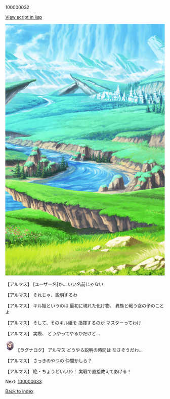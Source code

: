 100000032

[View script in lisp](../scripts/100000032.txt)

![plain.png](../images/backgrounds/plain.png)

【アルマス】
[ユーザー名]か…
いい名前じゃない

【アルマス】
それじゃ、説明するわ

【アルマス】
キル姫というのは
最初に現れた化け物、
異族と戦う女の子のことよ

【アルマス】
そして、そのキル姫を
指揮するのが
マスターってわけ

【アルマス】
実際、
どうやってやるかだけど…

<img src="../images/units/103611.png" alt="103611.png" height="34"/>
【ラグナロク】
アルマス
どうやら説明の時間は
なさそうだわ…

【アルマス】
さっきのやつの
仲間かしら？

【アルマス】
絶・ちょうどいいわ！
実戦で直接教えてあげる！

Next: [100000033](100000033.md)

[Back to index](index.md)
